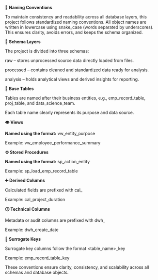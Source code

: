 **🧩 Naming Conventions**

To maintain consistency and readability across all database layers, this project follows standardized naming conventions. All object names are written in lowercase using snake_case (words separated by underscores).
This ensures clarity, avoids errors, and keeps the schema organized.

**📂 Schema Layers**

The project is divided into three schemas:

raw – stores unprocessed source data directly loaded from files.

processed – contains cleaned and standardized data ready for analysis.

analysis – holds analytical views and derived insights for reporting.

**🧱 Base Tables**

Tables are named after their business entities, e.g., emp_record_table, proj_table, and data_science_team.

Each table name clearly represents its purpose and data source.

**👁️ Views**

**Named using the format:** vw_entity_purpose

Example: vw_employee_performance_summary

**⚙️ Stored Procedures**

**Named using the format:** sp_action_entity

Example: sp_load_emp_record_table

**➕ Derived Columns**

Calculated fields are prefixed with cal_

Example: cal_project_duration

**🕒 Technical Columns**

Metadata or audit columns are prefixed with dwh_

Example: dwh_create_date

**🔑 Surrogate Keys**

Surrogate key columns follow the format <table_name>_key

Example: emp_record_table_key

These conventions ensure clarity, consistency, and scalability across all schemas and database objects.
